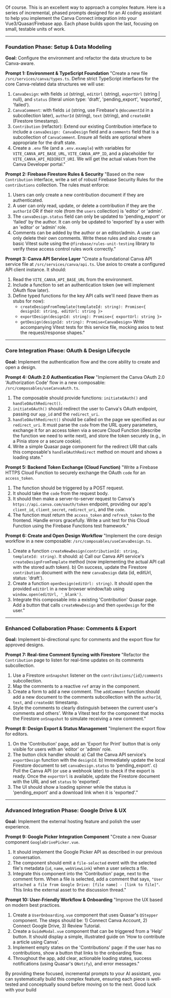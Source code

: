 Of course. This is an excellent way to approach a complex feature. Here is a series of incremental, phased prompts designed for an AI coding assistant to help you implement the Canva Connect integration into your Vue3/Quasar/Firebase app. Each phase builds upon the last, focusing on small, testable units of work.

---

### **Foundation Phase: Setup & Data Modeling**

**Goal:** Configure the environment and refactor the data structure to be Canva-aware.

**Prompt 1: Environment & TypeScript Foundation**
"Create a new file `/src/services/canva/types.ts`. Define strict TypeScript interfaces for the core Canva-related data structures we will use:
1.  `CanvaDesign`: with fields `id` (string), `editUrl` (string), `exportUrl` (string | null), and `status` (literal union type: 'draft', 'pending_export', 'exported', 'failed').
2.  `CanvaComment`: with fields `id` (string, use Firebase's `@documentId` in a subcollection later), `authorId` (string), `text` (string), and `createdAt` (Firestore timestamp).
3.  `Contribution` (refactor): Extend our existing Contribution interface to include a `canvaDesign: CanvaDesign` field and a `comments` field that is a subcollection of `CanvaComment`. Ensure all fields are optional where appropriate for the draft state.
4.  Create a `.env` file (and a `.env.example`) with variables for `VITE_CANVA_API_BASE_URL`, `VITE_CANVA_APP_ID`, and a placeholder for `VITE_CANVA_API_REDIRECT_URI`. We will get the actual values from the Canva Developer portal."

**Prompt 2: Firebase Firestore Rules & Security**
"Based on the new `Contribution` interface, write a set of robust Firebase Security Rules for the `contributions` collection. The rules must enforce:
1.  Users can only create a new contribution document if they are authenticated.
2.  A user can only read, update, or delete a contribution if they are the `authorId` OR if their role (from the `users` collection) is 'editor' or 'admin'.
3.  The `canvaDesign.status` field can only be updated to 'pending_export' or 'failed' by the author. It can only be updated to 'exported' by a user with an 'editor' or 'admin' role.
4.  Comments can be added by the author or an editor/admin. A user can only delete their own comments.
Write these rules and also create a basic Vitest suite using the `@firebase/rules-unit-testing` library to verify these access control rules work correctly."

**Prompt 3: Canva API Service Layer**
"Create a foundational Canva API service file at `/src/services/canva/api.ts`. Use axios to create a configured API client instance. It should:
1.  Read the `VITE_CANVA_API_BASE_URL` from the environment.
2.  Include a function to set an authentication token (we will implement OAuth flow later).
3.  Define typed functions for the key API calls we'll need (leave them as stubs for now):
    -   `createDesignFromTemplate(templateId: string): Promise<{ designId: string, editUrl: string }>`
    -   `exportDesign(designId: string): Promise<{ exportUrl: string }>`
    -   `getDesign(designId: string): Promise<CanvaDesign>`
Write accompanying Vitest tests for this service file, mocking axios to test the request/response shapes."

---

### **Core Integration Phase: OAuth & Design Lifecycle**

**Goal:** Implement the authentication flow and the core ability to create and open a design.

**Prompt 4: OAuth 2.0 Authentication Flow**
"Implement the Canva OAuth 2.0 'Authorization Code' flow in a new composable: `/src/composables/useCanvaAuth.ts`.
1.  The composable should provide functions: `initiateOAuth()` and `handleOAuthRedirect()`.
2.  `initiateOAuth()` should redirect the user to Canva's OAuth endpoint, passing our `app_id` and the `redirect_uri`.
3.  `handleOAuthRedirect()` should be called on the page we specified as our `redirect_uri`. It must parse the `code` from the URL query parameters, exchange it for an access token via a secure Cloud Function (describe the function we need to write next), and store the token securely (e.g., in a Pinia store or a secure cookie).
4.  Write a simple Quasar page component for the redirect URI that calls this composable's `handleOAuthRedirect` method on mount and shows a loading state."

**Prompt 5: Backend Token Exchange (Cloud Function)**
"Write a Firebase HTTPS Cloud Function to securely exchange the OAuth `code` for an `access_token`.
1.  The function should be triggered by a POST request.
2.  It should take the `code` from the request body.
3.  It should then make a server-to-server request to Canva's `https://api.canva.com/oauth/token` endpoint, providing our app's `client_id`, `client_secret`, `redirect_uri`, and the `code`.
4.  The function must return the `access_token` and `refresh_token` to the frontend. Handle errors gracefully.
Write a unit test for this Cloud Function using the Firebase Functions test framework."

**Prompt 6: Create and Open Design Workflow**
"Implement the core design workflow in a new composable: `/src/composables/useCanvaDesign.ts`.
1.  Create a function `createNewDesign(contributionId: string, templateId: string)`. It should:
    a) Call our Canva API service's `createDesignFromTemplate` method (now implementing the actual API call with the stored auth token).
    b) On success, update the Firestore `contribution` document with the new `canvaDesign` data (id, editUrl, status: 'draft').
2.  Create a function `openDesign(editUrl: string)`. It should open the provided `editUrl` in a new browser window/tab using `window.open(editUrl, '_blank')`.
3.  Integrate this composable into a existing 'Contribution' Quasar page. Add a button that calls `createNewDesign` and then `openDesign` for the user."

---

### **Enhanced Collaboration Phase: Comments & Export**

**Goal:** Implement bi-directional sync for comments and the export flow for approved designs.

**Prompt 7: Real-time Comment Syncing with Firestore**
"Refactor the `Contribution` page to listen for real-time updates on its comments subcollection.
1.  Use a Firestore `onSnapshot` listener on the `contributions/{id}/comments` subcollection.
2.  Map the comments to a reactive `ref` array in the component.
3.  Create a form to add a new comment. The `addComment` function should add a new document to the comments subcollection with the `authorId`, `text`, and `createdAt` timestamp.
4.  Style the comments to clearly distinguish between the current user's comments and others'.
Write a Vitest test for the component that mocks the Firestore `onSnapshot` to simulate receiving a new comment."

**Prompt 8: Design Export & Status Management**
"Implement the export flow for editors.
1.  On the 'Contribution' page, add an 'Export for Print' button that is only visible for users with an 'editor' or 'admin' role.
2.  The button click handler should:
    a) Call the Canva API service's `exportDesign` function with the `designId`.
    b) Immediately update the local Firestore document to set `canvaDesign.status` to 'pending_export'.
    c) Poll the Canva API (or use a webhook later) to check if the export is ready. Once the `exportUrl` is available, update the Firestore document with the URL and set `status` to 'exported'.
3.  The UI should show a loading spinner while the status is 'pending_export' and a download link when it is 'exported'."

---

### **Advanced Integration Phase: Google Drive & UX**

**Goal:** Implement the external hosting feature and polish the user experience.

**Prompt 9: Google Picker Integration Component**
"Create a new Quasar component `GoogleDrivePicker.vue`.
1.  It should implement the Google Picker API as described in our previous conversation.
2.  The component should emit a `file-selected` event with the selected file's metadata (`id`, `name`, `webViewLink`) when a user selects a file.
3.  Integrate this component into the 'Contribution' page, next to the comment form. When a file is selected, add a comment that says, `"User attached a file from Google Drive: [file name] - [link to file]"`. This links the external asset to the discussion thread."

**Prompt 10: User-Friendly Workflow & Onboarding**
"Improve the UX based on modern best practices.
1.  Create a `UserOnboarding.vue` component that uses Quasar's `QStepper` component. The steps should be: 1) Connect Canva Account, 2) Connect Google Drive, 3) Review Tutorial.
2.  Create a `GuideModal.vue` component that can be triggered from a 'Help' button. It should display a simple, illustrated guide on 'How to contribute a article using Canva'.
3.  Implement empty states on the 'Contributions' page: if the user has no contributions, show a button that links to the onboarding flow.
4.  Throughout the app, add clear, actionable loading states, success notifications (using Quasar's `QNotify`), and error messages."

By providing these focused, incremental prompts to your AI assistant, you can systematically build this complex feature, ensuring each piece is well-tested and conceptually sound before moving on to the next. Good luck with your build